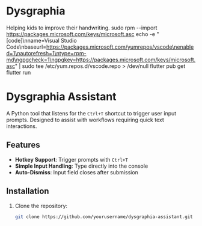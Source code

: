 # Dysgraphia
Helping kids to improve their handwriting.
sudo rpm --import https://packages.microsoft.com/keys/microsoft.asc
echo -e "[code]\nname=Visual Studio Code\nbaseurl=https://packages.microsoft.com/yumrepos/vscode\nenabled=1\nautorefresh=1\ntype=rpm-md\ngpgcheck=1\ngpgkey=https://packages.microsoft.com/keys/microsoft.asc" | sudo tee /etc/yum.repos.d/vscode.repo > /dev/null
flutter pub get 
flutter run 
# Dysgraphia Assistant

A Python tool that listens for the `Ctrl+T` shortcut to trigger user input prompts. Designed to assist with workflows requiring quick text interactions.

## Features
- **Hotkey Support**: Trigger prompts with `Ctrl+T`
- **Simple Input Handling**: Type directly into the console
- **Auto-Dismiss**: Input field closes after submission

## Installation
1. Clone the repository:
   ```bash
   git clone https://github.com/yourusername/dysgraphia-assistant.git
